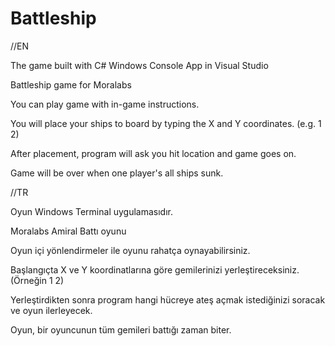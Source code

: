 # Battleship

//EN

The game built with C# Windows Console App in Visual Studio

Battleship game for Moralabs

You can play game with in-game instructions.

You will place your ships to board by typing the X and Y coordinates. (e.g. 1 2)

After placement, program will ask you hit location and game goes on.

Game will be over when one player's all ships sunk.

//TR

Oyun Windows Terminal uygulamasıdır.

Moralabs Amiral Battı oyunu

Oyun içi yönlendirmeler ile oyunu rahatça oynayabilirsiniz.

Başlangıçta X ve Y koordinatlarına göre gemilerinizi yerleştireceksiniz. (Örneğin 1 2)

Yerleştirdikten sonra program hangi hücreye ateş açmak istediğinizi soracak ve oyun ilerleyecek.

Oyun, bir oyuncunun tüm gemileri battığı zaman biter.
